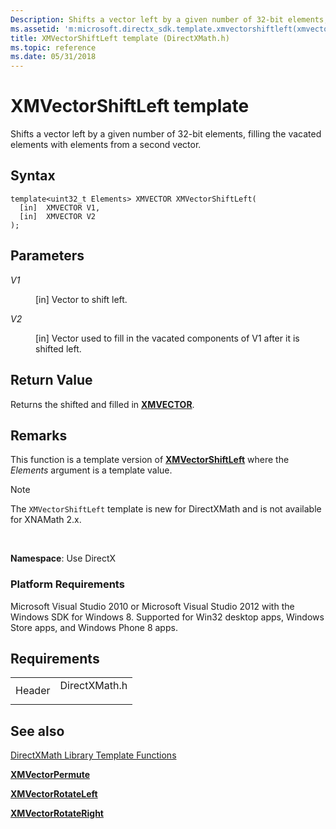 ```yaml
---
Description: Shifts a vector left by a given number of 32-bit elements, filling the vacated elements with elements from a second vector.
ms.assetid: 'm:microsoft.directx_sdk.template.xmvectorshiftleft(xmvector,xmvector)'
title: XMVectorShiftLeft template (DirectXMath.h)
ms.topic: reference
ms.date: 05/31/2018
---
```


# XMVectorShiftLeft template

Shifts a vector left by a given number of 32-bit elements, filling the vacated elements with elements from a second vector.

## Syntax

``` syntax
template<uint32_t Elements> XMVECTOR XMVectorShiftLeft(
  [in]  XMVECTOR V1,
  [in]  XMVECTOR V2
);
```

## Parameters

<dl> <dt>

<span id="V1"></span><span id="v1"></span>*V1*
</dt> <dd>

\[in\] Vector to shift left.

</dd> <dt>

<span id="V2"></span><span id="v2"></span>*V2*
</dt> <dd>

\[in\] Vector used to fill in the vacated components of V1 after it is shifted left.

</dd> </dl>

## Return Value

Returns the shifted and filled in [**XMVECTOR**](xmvector-data-type.md).

## Remarks

This function is a template version of [**XMVectorShiftLeft**](/windows/win32/api/directxmath/nf-directxmath-xmvectorshiftleft) where the *Elements* argument is a template value.

> [!Note]  
> The `XMVectorShiftLeft` template is new for DirectXMath and is not available for XNAMath 2.x.

 

**Namespace**: Use DirectX

### Platform Requirements

Microsoft Visual Studio 2010 or Microsoft Visual Studio 2012 with the Windows SDK for Windows 8. Supported for Win32 desktop apps, Windows Store apps, and Windows Phone 8 apps.

## Requirements



|                   |                                                                                          |
|-------------------|------------------------------------------------------------------------------------------|
| Header<br/> | <dl> <dt>DirectXMath.h</dt> </dl> |



## See also

<dl> <dt>

[DirectXMath Library Template Functions](ovw-xnamath-templates.md)
</dt> <dt>

[**XMVectorPermute**](xmvectorpermute-template.md)
</dt> <dt>

[**XMVectorRotateLeft**](xmvectorrotateleft-template.md)
</dt> <dt>

[**XMVectorRotateRight**](xmvectorrotateright-template.md)
</dt> </dl>

 

 